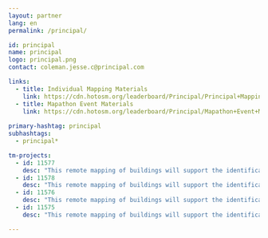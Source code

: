 ```yaml
---
layout: partner
lang: en
permalink: /principal/

id: principal
name: principal
logo: principal.png
contact: coleman.jesse.c@principal.com 

links:
  - title: Individual Mapping Materials
    link: https://cdn.hotosm.org/leaderboard/Principal/Principal+Mapping+how+to+guide.pdf
  - title: Mapathon Event Materials
    link: https://cdn.hotosm.org/leaderboard/Principal/Mapathon+Event+Materials.zip
    
primary-hashtag: principal
subhashtags:
  - principal*

tm-projects:
  - id: 11577
    desc: "This remote mapping of buildings will support the identification and characterization of settlements, as well as the implementation of planned activities and largely the generation of data for humanitarian activities"
  - id: 11578
    desc: "This remote mapping of buildings will support the identification and characterization of settlements, as well as the implementation of planned activities and largely the generation of data for humanitarian activities"
  - id: 11576
    desc: "This remote mapping of buildings will support the identification and characterization of settlements, as well as the implementation of planned activities and largely the generation of data for humanitarian activities"
  - id: 11575
    desc: "This remote mapping of buildings will support the identification and characterization of settlements, as well as the implementation of planned activities and largely the generation of data for humanitarian activities"

---
```

